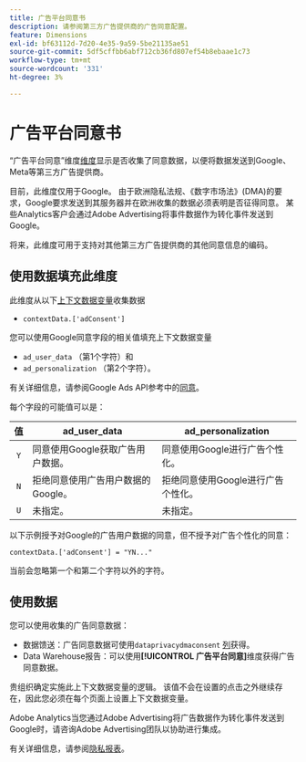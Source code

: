 ```yaml
---
title: 广告平台同意书
description: 请参阅第三方广告提供商的广告同意配置。
feature: Dimensions
exl-id: bf63112d-7d20-4e35-9a59-5be21135ae51
source-git-commit: 5df5cffbb6abf712cb36fd807ef54b8ebaae1c73
workflow-type: tm+mt
source-wordcount: '331'
ht-degree: 3%

---
```


# 广告平台同意书

“广告平台同意”维度[维度](overview.md)显示是否收集了同意数据，以便将数据发送到Google、Meta等第三方广告提供商。

目前，此维度仅用于Google。 由于欧洲隐私法规、《数字市场法》(DMA)的要求，Google要求发送到其服务器并在欧洲收集的数据必须表明是否征得同意。 某些Analytics客户会通过Adobe Advertising将事件数据作为转化事件发送到Google。

将来，此维度可用于支持对其他第三方广告提供商的其他同意信息的编码。

## 使用数据填充此维度

此维度从以下[上下文数据变量](/help/implement/vars/page-vars/contextdata.md)收集数据

* `contextData.['adConsent']`

您可以使用Google同意字段的相关值填充上下文数据变量

* `ad_user_data` （第1个字符）和
* `ad_personalization` （第2个字符）。

有关详细信息，请参阅Google Ads API参考中的[同意](https://developers.google.com/google-ads/api/reference/rpc/v15/Consent)。

每个字段的可能值可以是：

| 值 | ad_user_data | ad_personalization |
|:-:|---|---|
| `Y` | 同意使用Google获取广告用户数据。 | 同意使用Google进行广告个性化。 |
| `N` | 拒绝同意使用广告用户数据的Google。 | 拒绝同意使用Google进行广告个性化。 |
| `U` | 未指定。 | 未指定。 |

以下示例授予对Google的广告用户数据的同意，但不授予对广告个性化的同意：

```
contextData.['adConsent'] = "YN..."
```

当前会忽略第一个和第二个字符以外的字符。

## 使用数据

您可以使用收集的广告同意数据：

* 数据馈送：广告同意数据可使用`dataprivacydmaconsent` [列](/help/export/analytics-data-feed/c-df-contents/datafeeds-reference.md)获得。
* Data Warehouse报告：可以使用&#x200B;**[!UICONTROL 广告平台同意]**&#x200B;维度获得广告同意数据。

贵组织确定实施此上下文数据变量的逻辑。 该值不会在设置的点击之外继续存在，因此您必须在每个页面上设置上下文数据变量。

Adobe Analytics当您通过Adobe Advertising将广告数据作为转化事件发送到Google时，请咨询Adobe Advertising团队以协助进行集成。

有关详细信息，请参阅[隐私报表](/help/admin/admin/c-manage-report-suites/c-edit-report-suites/privacy-reporting.md)。
